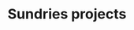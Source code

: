 ---
order: 10

layout: categories
mode: dark

title: 'Sundries projects'
category: 'Sundries'

excerpt: 'Miscellaneous projects not fitting other categories due to their elusive nature or small numbers.'
exordium_backup: 'Miscellaneous projects not fitting other categories due to their elusive nature or small numbers.'

published: true
---